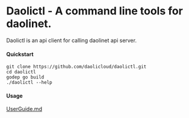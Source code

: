 Daolictl - A command line tools for daolinet.
=============================================

Daolictl is an api client for calling daolinet api server.

#### Quickstart

    git clone https://github.com/daolicloud/daolictl.git
    cd daolictl
    godep go build
    ./daolictl --help

#### Usage

[UserGuide.md](../../daolictl/master/docs/中文安装文档.md)
